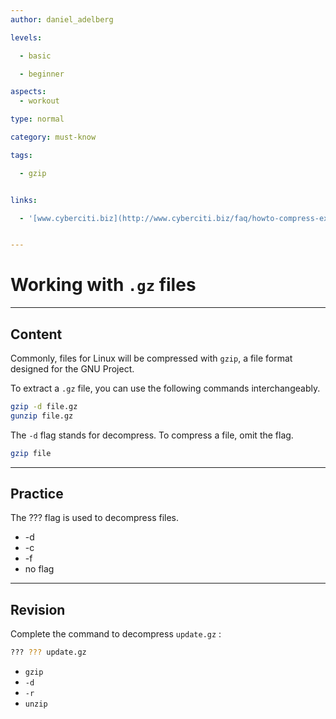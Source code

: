 ```yaml
---
author: daniel_adelberg

levels:

  - basic

  - beginner

aspects:
  - workout

type: normal

category: must-know

tags:

  - gzip


links:

  - '[www.cyberciti.biz](http://www.cyberciti.biz/faq/howto-compress-expand-gz-files/){website}'


---
```


# Working with `.gz` files

---
## Content

Commonly, files for Linux will be compressed with `gzip`, a file format designed for the GNU Project. 

To extract a `.gz` file, you can use the following commands interchangeably.
```bash
gzip -d file.gz 
gunzip file.gz
``` 

The `-d` flag stands for decompress. To compress a file, omit the flag.

```bash
gzip file
```

---
## Practice

The ??? flag is used to decompress files.


* -d
* -c
* -f
* no flag

---
## Revision

Complete the command to decompress `update.gz` :
```bash
??? ??? update.gz
```

* `gzip`
* `-d`
* `-r`
* `unzip`

 
